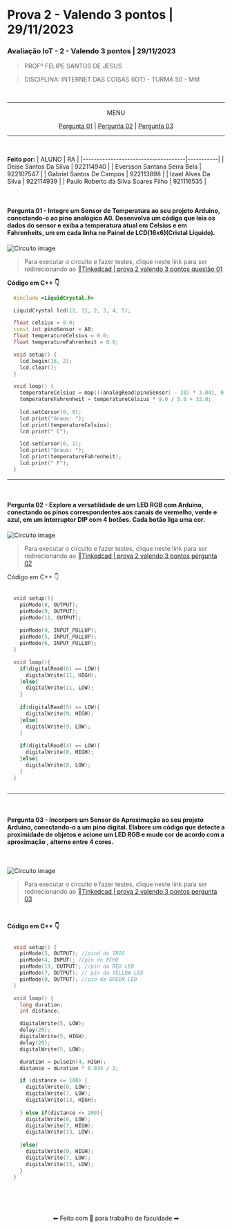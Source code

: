 # Prova 2 - Valendo 3 pontos | 29/11/2023
### Avaliação IoT - 2 - Valendo 3 pontos | 29/11/2023

>PROFº FELIPE SANTOS DE JESUS

>DISCIPLINA: INTERNET DAS COISAS (IOT) - TURMA 50 - MM

<br>

<div align="center">

---
MENU

[Pergunta 01](#pergunta-01---integre-um-sensor-de-temperatura-ao-seu-projeto-arduino-conectando-o-ao-pino-analógico-a0-desenvolva-um-código-que-leia-os-dados-do-sensor-e-exiba-a-temperatura-atual-em-celsius-e-em-fahrenheits-um-em-cada-linha-no-painel-de-lcd16x6cristal-líquido) | [Pergunta 02](#pergunta-02---explore-a-versatilidade-de-um-led-rgb-com-arduino-conectando-os-pinos-correspondentes-aos-canais-de-vermelho-verde-e-azul-em-um-interruptor-dip-com-4-botões-cada-botão-liga-uma-cor) | [Pergunta 03](#pergunta-03---incorpore-um-sensor-de-aproximação-ao-seu-projeto-arduino-conectando-o-a-um-pino-digital-elabore-um-código-que-detecte-a-proximidade-de-objetos-e-acione-um-led-rgb-e-mude-cor-de-acordo-com-a-aproximação--alterne-entre-4-cores)

---

</div>

<br>

**Feito por:**
| ALUNO                               | RA        |
|-------------------------------------|-----------|
| Deise Santos Da Silva               | 922114940 |
| Eversson Santana Serra Bela         | 922107547 |
| Gabriel Santos De Campos            | 922113898 |
| Izael Alves Da Silva                | 922114939 |
| Paulo Roberto da Silva Soares Filho | 921116535 |


<br>

#### Pergunta 01 - Integre um Sensor de Temperatura ao seu projeto Arduino, conectando-o ao pino analógico A0. Desenvolva um código que leia os dados do sensor e exiba a temperatura atual em Celsius e em Fahrenheits, um em cada linha no Painel de LCD(16x6)(Cristal Líquido).

![Circuito image](../contents/images/pergunta_01.gif)

>Para executar o circuito e fazer testes, clique neste link para ser redirecionando ao 🔗[Tinkedcad | prova 2 valendo 3 pontos questão 01](https://www.tinkercad.com/things/418WBhTuBGW-pergunta01?sharecode=lkOWdcbCERf0kp17loHpTOpyR01A2oe0BsNl9DuWP1A)

**Código em C++ 👇**
```c++
  #include <LiquidCrystal.h>

  LiquidCrystal lcd(12, 11, 2, 3, 4, 5);

  float celsius = 0.0;
  const int pinoSensor = A0;
  float temperatureCelsius = 0.0;
  float temperatureFahrenheit = 0.0;

  void setup() {
    lcd.begin(16, 2);
    lcd.clear();
  }

  void loop() {
    temperatureCelsius = map(((analogRead(pinoSensor) - 20) * 3.04), 0, 1023, -40, 125); 
    temperatureFahrenheit = temperatureCelsius * 9.0 / 5.0 + 32.0;
    
    lcd.setCursor(0, 0);
    lcd.print("Graus: ");
    lcd.print(temperatureCelsius);
    lcd.print(" C");

    lcd.setCursor(0, 1);
    lcd.print("Graus: ");
    lcd.print(temperatureFahrenheit);
    lcd.print(" F");
  }
```
---
<br>

#### Pergunta 02 - Explore a versatilidade de um LED RGB com Arduino, conectando os pinos correspondentes aos canais de vermelho, verde e azul, em um interruptor DIP com 4 botões. Cada botão liga uma cor.

![Circuito image](../contents/images/pergunta_02.gif)

>Para executar o circuito e fazer testes, clique neste link para ser redirecionando ao 🔗[Tinkedcad | prova 2 valendo 3 pontos pergunta 02](https://www.tinkercad.com/things/fYJnMpGPYmv-pergunta02?sharecode=g8BCd4-b8_obBprW-a585zzaMWoWJy0uEAaSw5m_Dcs)

Código em C++ 👇
```c++

  void setup(){
    pinMode(8, OUTPUT);
    pinMode(9, OUTPUT);
    pinMode(11, OUTPUT);
    
    pinMode(4, INPUT_PULLUP);
    pinMode(5, INPUT_PULLUP);
    pinMode(6, INPUT_PULLUP);
  }

  void loop(){
    if(digitalRead(6) == LOW){
      digitalWrite(11, HIGH);
    }else{
      digitalWrite(11, LOW);
    }
    
    if(digitalRead(5) == LOW){
      digitalWrite(9, HIGH);
    }else{
      digitalWrite(9, LOW);
    }
    
    if(digitalRead(4) == LOW){
      digitalWrite(8, HIGH);
    }else{
      digitalWrite(8, LOW);
    }
  }
  
```

---

<br/>

#### Pergunta 03 - Incorpore um Sensor de Aproximação ao seu projeto Arduino, conectando-o a um pino digital. Elabore um código que detecte a proximidade de objetos e acione um LED RGB e mude cor de acordo com a aproximação , alterne entre 4 cores.

<br/>

![Circuito image](../contents/images/pergunta_03.gif)

>Para executar o circuito e fazer testes, clique neste link para ser redirecionando ao 🔗[Tinkedcad | prova 2 valendo 3 pontos pergunta 03](https://www.tinkercad.com/things/8af9RsFDzNI-pergunta03?sharecode=N16zX1RlOlFjETM3w6rh8XlHJM2edmkYwtt8FASxyQ4)

<br/>

**Código em C++ 👇**
```c++

  void setup() {
    pinMode(5, OUTPUT); //pind do TRIG
    pinMode(4, INPUT); //pin do ECHO
    pinMode(13, OUTPUT); //pin da RED LED
    pinMode(7, OUTPUT); // pin da YELLOW LED
    pinMode(0, OUTPUT); //pin da GREEN LED
  }

  void loop() {
    long duration;
    int distance;

    digitalWrite(5, LOW);
    delay(20);
    digitalWrite(5, HIGH);
    delay(20);
    digitalWrite(5, LOW);

    duration = pulseIn(4, HIGH);
    distance = duration * 0.034 / 2;

    if (distance <= 100) {
      digitalWrite(0, LOW);
      digitalWrite(7, LOW); 
      digitalWrite(13, HIGH);
      
    } else if(distance <= 200){
      digitalWrite(0, LOW);
      digitalWrite(7, HIGH); 
      digitalWrite(13, LOW);
      
    }else{
      digitalWrite(0, HIGH);
      digitalWrite(7, LOW); 
      digitalWrite(13, LOW);
    }
  }

```

<br>
<br>
<br>
<p align="center">⬅ Feito com 💖 para trabalho de faculdade ➡</p>